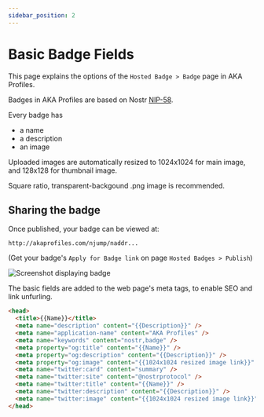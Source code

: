 ```yaml
---
sidebar_position: 2
---
```


# Basic Badge Fields

This page explains the options of the `Hosted Badge > Badge` page in AKA Profiles.

Badges in AKA Profiles are based on Nostr [NIP-58](https://github.com/nostr-protocol/nips/blob/master/58.md).

Every badge has

- a name
- a description
- an image

Uploaded images are automatically resized to 1024x1024 for main image, and 128x128 for thumbnail image.

Square ratio, transparent-backgound .png image is recommended.

## Sharing the badge

Once published, your badge can be viewed at:

`http://akaprofiles.com/njump/naddr...`

(Get your badge's `Apply for Badge link` on page `Hosted Badges > Publish`)

![Screenshot displaying badge](/img/viewbadge.png)

The basic fields are added to the web page's meta tags, to enable SEO and link unfurling.

```html
<head>
  <title>{{Name}}</title>
  <meta name="description" content="{{Description}}" />
  <meta name="application-name" content="AKA Profiles" />
  <meta name="keywords" content="nostr,badge" />
  <meta property="og:title" content="{{Name}}" />
  <meta property="og:description" content="{{Description}}" />
  <meta property="og:image" content="{{1024x1024 resized image link}}" />
  <meta name="twitter:card" content="summary" />
  <meta name="twitter:site" content="@nostrprotocol" />
  <meta name="twitter:title" content="{{Name}}" />
  <meta name="twitter:description" content="{{Description}}" />
  <meta name="twitter:image" content="{{1024x1024 resized image link}}" />
</head>
```
